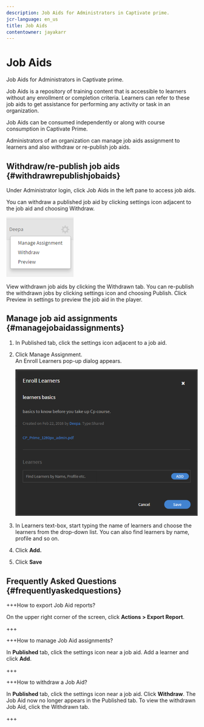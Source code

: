 ```yaml
---
description: Job Aids for Administrators in Captivate prime.
jcr-language: en_us
title: Job Aids
contentowner: jayakarr
---
```



# Job Aids

Job Aids for Administrators in Captivate prime.

Job Aids is a repository of training content that is accessible to learners without any enrollment or completion criteria. Learners can refer to these job aids to get assistance for performing any activity or task in an organization.

Job Aids can be consumed independently or along with course consumption in Captivate Prime.

Administrators of an organization can manage job aids assignment to learners and also withdraw or re-publish job aids.

## Withdraw/re-publish job aids {#withdrawrepublishjobaids}

Under Administrator login, click Job Aids in the left pane to access job aids.

You can withdraw a published job aid by clicking settings icon adjacent to the job aid and choosing Withdraw.

![](assets/withdraw-job-aids-admin.png)

View withdrawn job aids by clicking the Withdrawn tab. You can re-publish the withdrawn jobs by clicking settings icon and choosing Publish. Click Preview in settings to preview the job aid in the player.

## Manage job aid assignments {#managejobaidassignments}

1. In Published tab, click the settings icon adjacent to a job aid.   
    

1. Click Manage Assignment.  
   An Enroll Learners pop-up dialog appears. 

   ![](assets/enroll-learners-job-aids.png)

1. In Learners text-box, start typing the name of learners and choose the learners from the drop-down list. You can also find learners by name, profile and so on. 
1. Click **Add.**
1. Click **Save**

## Frequently Asked Questions {#frequentlyaskedquestions}

+++How to export Job Aid reports?

On the upper right corner of the screen, click **Actions > Export Report**.

+++

+++How to manage Job Aid assignments?

In **Published** tab, click the settings icon near a job aid. Add a learner and click **Add**.

+++

+++How to withdraw  a Job Aid?

In **Published** tab, click the settings icon near a job aid. Click **Withdraw**. The Job Aid now no longer appears in the Published tab. To view the withdrawn Job Aid, click the Withdrawn tab.

+++
